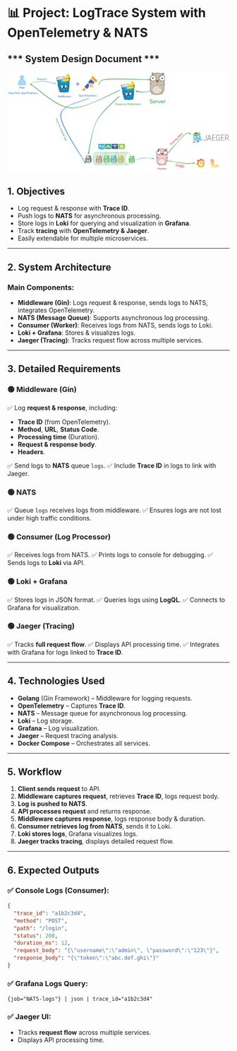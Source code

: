# 📊 Project: LogTrace System with OpenTelemetry & NATS

## *** System Design Document ***
![LogTrace System](pkg/log-system.png "LogTrace System")

## **1. Objectives**
- Log request & response with **Trace ID**.
- Push logs to **NATS** for asynchronous processing.
- Store logs in **Loki** for querying and visualization in **Grafana**.
- Track **tracing** with **OpenTelemetry & Jaeger**.
- Easily extendable for multiple microservices.

---

## **2. System Architecture**
### **Main Components:**
- **Middleware (Gin)**: Logs request & response, sends logs to NATS, integrates OpenTelemetry.
- **NATS (Message Queue)**: Supports asynchronous log processing.
- **Consumer (Worker)**: Receives logs from NATS, sends logs to Loki.
- **Loki + Grafana**: Stores & visualizes logs.
- **Jaeger (Tracing)**: Tracks request flow across multiple services.

---

## **3. Detailed Requirements**
### **🟢 Middleware (Gin)**
✅ Log **request & response**, including:
- **Trace ID** (from OpenTelemetry).
- **Method**, **URL**, **Status Code**.
- **Processing time** (Duration).
- **Request & response body**.
- **Headers**.

✅ Send logs to **NATS** queue `logs`.
✅ Include **Trace ID** in logs to link with Jaeger.

### **🟢 NATS**
✅ Queue `logs` receives logs from middleware.
✅ Ensures logs are not lost under high traffic conditions.

### **🟢 Consumer (Log Processor)**
✅ Receives logs from NATS.
✅ Prints logs to console for debugging.
✅ Sends logs to **Loki** via API.

### **🟢 Loki + Grafana**
✅ Stores logs in JSON format.
✅ Queries logs using **LogQL**.
✅ Connects to Grafana for visualization.

### **🟢 Jaeger (Tracing)**
✅ Tracks **full request flow**.
✅ Displays API processing time.
✅ Integrates with Grafana for logs linked to **Trace ID**.

---

## **4. Technologies Used**
- **Golang** (Gin Framework) – Middleware for logging requests.
- **OpenTelemetry** – Captures **Trace ID**.
- **NATS** – Message queue for asynchronous log processing.
- **Loki** – Log storage.
- **Grafana** – Log visualization.
- **Jaeger** – Request tracing analysis.
- **Docker Compose** – Orchestrates all services.

---

## **5. Workflow**
1. **Client sends request** to API.
2. **Middleware captures request**, retrieves **Trace ID**, logs request body.
3. **Log is pushed to NATS**.
4. **API processes request** and returns response.
5. **Middleware captures response**, logs response body & duration.
6. **Consumer retrieves log from NATS**, sends it to Loki.
7. **Loki stores logs**, Grafana visualizes logs.
8. **Jaeger tracks tracing**, displays detailed request flow.

---

## **6. Expected Outputs**
### **✅ Console Logs (Consumer)**:
```json
{
  "trace_id": "a1b2c3d4",
  "method": "POST",
  "path": "/login",
  "status": 200,
  "duration_ms": 12,
  "request_body": "{\"username\":\"admin\", \"password\":\"123\"}",
  "response_body": "{\"token\":\"abc.def.ghi\"}"
}
```

### **✅ Grafana Logs Query**:
```logql
{job="NATS-logs"} | json | trace_id="a1b2c3d4"
```

### **✅ Jaeger UI**:
- Tracks **request flow** across multiple services.
- Displays API processing time.




